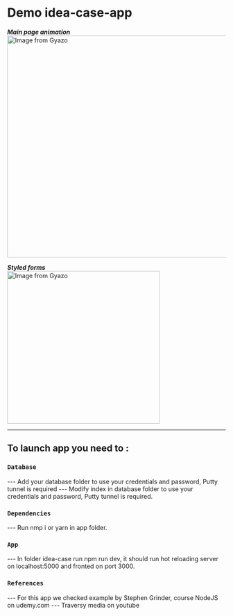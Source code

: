 # Demo idea-case-app
***Main page animation***<br />
<a href="https://gyazo.com/e1424eca6688a6fff380a1a9614de5df"><img src="https://i.gyazo.com/e1424eca6688a6fff380a1a9614de5df.gif" alt="Image from Gyazo" width="512"/></a>

***Styled forms***<br />
<a href="https://gyazo.com/bfbf36d9e5e7c196469d442f1930b335"><img src="https://i.gyazo.com/bfbf36d9e5e7c196469d442f1930b335.gif" alt="Image from Gyazo" width="352"/></a>

------------------------------
## To launch app you need to :
### `Database`

--- Add your database folder to use your credentials and password, Putty tunnel is required
--- Modify index in database folder to use your credentials and password, Putty tunnel is required.

### `Dependencies`
--- Run nmp i or yarn in app folder.
### `App`
--- In folder idea-case run npm run dev, it should run hot reloading server on localhost:5000 and fronted on port 3000.

### `References`
--- For this app we checked example by Stephen Grinder, course NodeJS on udemy.com
--- Traversy media on youtube 
